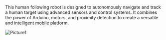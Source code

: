  This human following robot is designed to autonomously navigate and track a human target using advanced sensors and control systems. It combines the power of Arduino, motors, and proximity detection to create a versatile and intelligent mobile platform.

![Picture1](https://github.com/user-attachments/assets/dc762fb0-487c-447b-aa2f-946eb25c4d1b)
